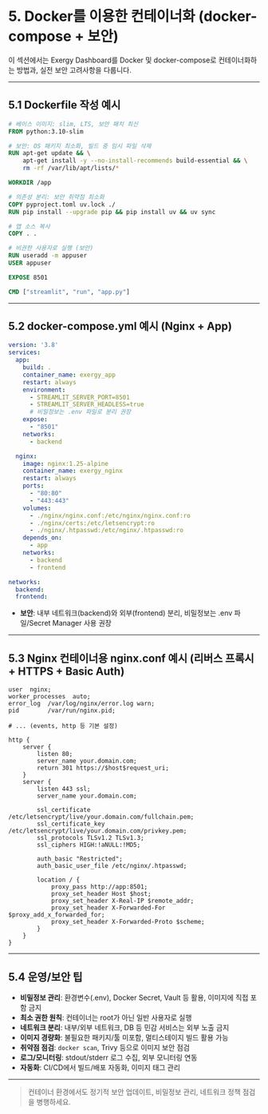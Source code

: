 # 5. Docker를 이용한 컨테이너화 (docker-compose + 보안)

이 섹션에서는 Exergy Dashboard를 Docker 및 docker-compose로 컨테이너화하는 방법과, 실전 보안 고려사항을 다룹니다.

---

## 5.1 Dockerfile 작성 예시

```dockerfile
# 베이스 이미지: slim, LTS, 보안 패치 최신
FROM python:3.10-slim

# 보안: OS 패키지 최소화, 빌드 중 임시 파일 삭제
RUN apt-get update && \
    apt-get install -y --no-install-recommends build-essential && \
    rm -rf /var/lib/apt/lists/*

WORKDIR /app

# 의존성 분리: 보안 취약점 최소화
COPY pyproject.toml uv.lock ./
RUN pip install --upgrade pip && pip install uv && uv sync

# 앱 소스 복사
COPY . .

# 비권한 사용자로 실행 (보안)
RUN useradd -m appuser
USER appuser

EXPOSE 8501

CMD ["streamlit", "run", "app.py"]
```

---

## 5.2 docker-compose.yml 예시 (Nginx + App)

```yaml
version: '3.8'
services:
  app:
    build: .
    container_name: exergy_app
    restart: always
    environment:
      - STREAMLIT_SERVER_PORT=8501
      - STREAMLIT_SERVER_HEADLESS=true
      # 비밀정보는 .env 파일로 분리 권장
    expose:
      - "8501"
    networks:
      - backend

  nginx:
    image: nginx:1.25-alpine
    container_name: exergy_nginx
    restart: always
    ports:
      - "80:80"
      - "443:443"
    volumes:
      - ./nginx/nginx.conf:/etc/nginx/nginx.conf:ro
      - ./nginx/certs:/etc/letsencrypt:ro
      - ./nginx/.htpasswd:/etc/nginx/.htpasswd:ro
    depends_on:
      - app
    networks:
      - backend
      - frontend

networks:
  backend:
  frontend:
```

- **보안**: 내부 네트워크(backend)와 외부(frontend) 분리, 비밀정보는 .env 파일/Secret Manager 사용 권장

---

## 5.3 Nginx 컨테이너용 nginx.conf 예시 (리버스 프록시 + HTTPS + Basic Auth)

```nginx
user  nginx;
worker_processes  auto;
error_log  /var/log/nginx/error.log warn;
pid        /var/run/nginx.pid;

# ... (events, http 등 기본 설정)

http {
    server {
        listen 80;
        server_name your.domain.com;
        return 301 https://$host$request_uri;
    }
    server {
        listen 443 ssl;
        server_name your.domain.com;

        ssl_certificate /etc/letsencrypt/live/your.domain.com/fullchain.pem;
        ssl_certificate_key /etc/letsencrypt/live/your.domain.com/privkey.pem;
        ssl_protocols TLSv1.2 TLSv1.3;
        ssl_ciphers HIGH:!aNULL:!MD5;

        auth_basic "Restricted";
        auth_basic_user_file /etc/nginx/.htpasswd;

        location / {
            proxy_pass http://app:8501;
            proxy_set_header Host $host;
            proxy_set_header X-Real-IP $remote_addr;
            proxy_set_header X-Forwarded-For $proxy_add_x_forwarded_for;
            proxy_set_header X-Forwarded-Proto $scheme;
        }
    }
}
```

---

## 5.4 운영/보안 팁

- **비밀정보 관리**: 환경변수(.env), Docker Secret, Vault 등 활용, 이미지에 직접 포함 금지
- **최소 권한 원칙**: 컨테이너는 root가 아닌 일반 사용자로 실행
- **네트워크 분리**: 내부/외부 네트워크, DB 등 민감 서비스는 외부 노출 금지
- **이미지 경량화**: 불필요한 패키지/툴 미포함, 멀티스테이지 빌드 활용 가능
- **취약점 점검**: `docker scan`, Trivy 등으로 이미지 보안 점검
- **로그/모니터링**: stdout/stderr 로그 수집, 외부 모니터링 연동
- **자동화**: CI/CD에서 빌드/배포 자동화, 이미지 태그 관리

---

> 컨테이너 환경에서도 정기적 보안 업데이트, 비밀정보 관리, 네트워크 정책 점검을 병행하세요. 